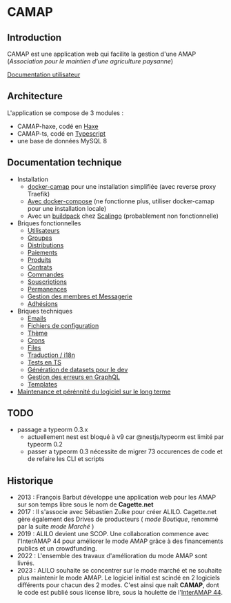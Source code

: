 # CAMAP

## Introduction

CAMAP est une application web qui facilite la gestion d'une AMAP (_Association pour le maintien d'une agriculture paysanne_)

[Documentation utilisateur](https://wiki.amap44.org/fr/home)

## Architecture

L'application se compose de 3 modules :

-   CAMAP-haxe, codé en [Haxe](https://haxe.org)
-   CAMAP-ts, codé en [Typescript](https://www.typescriptlang.org/)
-   une base de données MySQL 8

## Documentation technique

-   Installation
    -   [docker-camap](https://github.com/CAMAP-APP/camap-docker) pour une installation simplifiée (avec reverse proxy Traefik)
    -   [Avec docker-compose](/docs/install.md) (ne fonctionne plus, utiliser docker-camap pour une installation locale)
    -   Avec un [buildpack](https://github.com/CAMAP-APP/neko-scalingo-buildpack-camap) chez [Scalingo](https://www.scalingo.com) (probablement non fonctionnelle)
-   Briques fonctionnelles
    -   [Utilisateurs](/docs/users.md)
    -   [Groupes](/docs/groups.md)
    -   [Distributions](/docs/distributions.md)
    -   [Paiements](/docs/payments.md)
    -   [Produits](/docs/products.md)
    -   [Contrats](/docs/contracts.md)
    -   [Commandes](/docs/orders.md)
    -   [Souscriptions](/docs/subscriptions.md)
    -   [Permanences](/docs/volunteers.md)
    -   [Gestion des membres et Messagerie](/docs/messages.md)
    -   [Adhésions](/docs/membership.md)
-   Briques techniques
    -   [Emails](/docs/emails.md)
    -   [Fichiers de configuration](/docs/conf.md)
    -   [Thème](/docs/theme.md)
    -   [Crons](/docs/crons.md)
    -   [Files](docs/files.md)
    -   [Traduction / i18n](docs/i18n.md)
    -   [Tests en TS](docs/tests.md)
    -   [Génération de datasets pour le dev](/docs/dataset.md)
    -   [Gestion des erreurs en GraphQL](/docs/error-handling.md)
    -   [Templates](/docs/templates.md)
-   [Maintenance et pérénnité du logiciel sur le long terme](docs/future.md)

## TODO
- passage a typeorm 0.3.x
    - actuellement nest est bloqué à v9 car @nestjs/typeorm est limité par typeorm 0.2
    - passer a typeorm 0.3 nécessite de migrer 73 occurences de code et de refaire les CLI et scripts

## Historique

-   2013 : François Barbut développe une application web pour les AMAP sur son temps libre sous le nom de **Cagette.net**
-   2017 : Il s'associe avec Sébastien Zulke pour créer ALILO.
    Cagette.net gère également des Drives de producteurs ( _mode Boutique_, renommé par la suite _mode Marché_ )
-   2019 : ALILO devient une SCOP. Une collaboration commence avec l'InterAMAP 44 pour améliorer le mode AMAP grâce à des financements publics et un crowdfunding.
-   2022 : L'ensemble des travaux d'amélioration du mode AMAP sont livrés.
-   2023 : ALILO souhaite se concentrer sur le mode marché et ne souhaite plus maintenir le mode AMAP. Le logiciel initial est scindé en 2 logiciels différents pour chacun des 2 modes. C'est ainsi que naît **CAMAP**, dont le code est publié sous license libre, sous la houlette de l'[InterAMAP 44](https://amap44.org).
